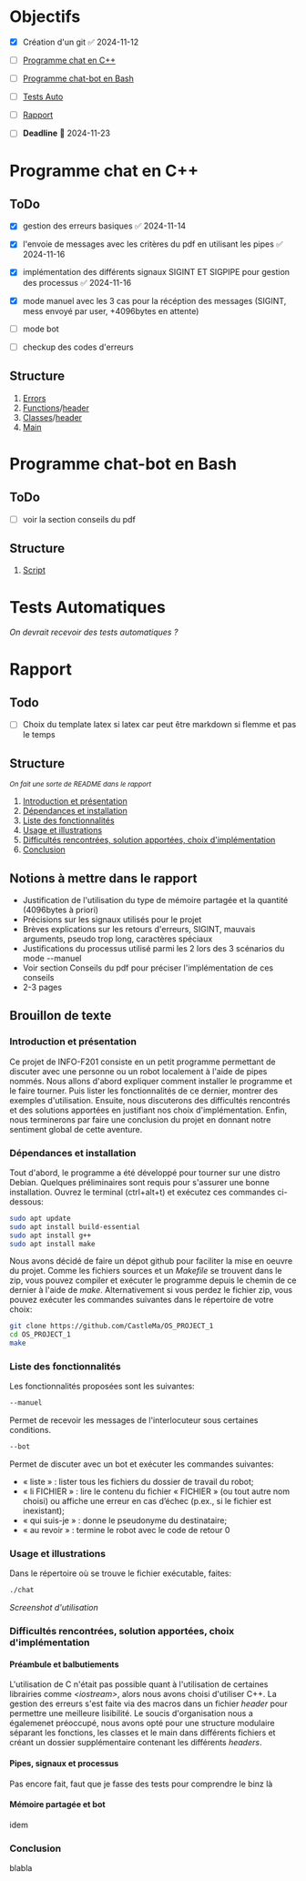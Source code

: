 # Objectifs

- [x] Création d'un git ✅ 2024-11-12
- [ ]  [Programme chat en C++](#programme-chat-en-c)
- [ ]  [Programme chat-bot en Bash](#programme-chat-bot-en-bash)
- [ ]  [Tests Auto](#tests-auto)
- [ ]  [Rapport](#rapport)
- [ ] **Deadline** 📅 2024-11-23



# Programme chat en C++

## ToDo
- [x] gestion des erreurs basiques ✅ 2024-11-14
- [x] l'envoie de messages avec les critères du pdf en utilisant les pipes ✅ 2024-11-16
- [x] implémentation des différents signaux SIGINT ET SIGPIPE pour gestion des processus ✅ 2024-11-16
- [x] mode manuel avec les 3 cas pour la récéption des messages (SIGINT, mess envoyé par user, +4096bytes en attente)
- [ ] mode bot
- [ ] checkup des codes d'erreurs 


## Structure
1. [Errors](./include/errors.hpp) 
2. [Functions](./src/functions.cpp)/[header](./include/functions.hpp)
3. [Classes](./src/classes.cpp)/[header](./include/datastruct.hpp)
4. [Main](./src/main.cpp)



# Programme chat-bot en Bash

## ToDo
- [ ] voir la section conseils du pdf 

## Structure
1. [Script](./chat-bot)


# Tests Automatiques
*On devrait recevoir des tests automatiques ?*


# Rapport

## Todo 
- [ ] Choix du template latex si latex car peut être markdown si flemme et pas le temps

## Structure 
<small>*On fait une sorte de README dans le rapport*</small>
1. [Introduction et présentation](#introduction-et-présentation)
2. [Dépendances et installation](#dépendances-et-installation)
3. [Liste des fonctionnalités](#liste-des-fonctionnalités)
4. [Usage et illustrations](#usage-et-illustrations)
5. [Difficultés rencontrées, solution apportées, choix d'implémentation](#difficultés-rencontrées-solution-apportées-choix-dimplémentation)
8. [Conclusion](#conclusion)


## Notions à mettre dans le rapport
- Justification de l'utilisation du type de mémoire partagée et la quantité (4096bytes à priori)
- Précisions sur les signaux utilisés pour le projet
- Brèves explications sur les retours d'erreurs, SIGINT, mauvais arguments, pseudo trop long, caractères spéciaux
- Justifications du processus utilisé parmi les 2 lors des 3 scénarios du mode --manuel
- Voir section Conseils du pdf pour préciser l'implémentation de ces conseils
- 2-3 pages



## Brouillon de texte

### Introduction et présentation

Ce projet de INFO-F201 consiste en un petit programme permettant de discuter avec une personne ou un robot localement à l'aide de pipes nommés. Nous allons d'abord expliquer comment installer le programme et le faire tourner. Puis lister les fonctionnalités de ce dernier, montrer des exemples d'utilisation. Ensuite, nous discuterons des difficultés rencontrés et des solutions apportées en justifiant nos choix d'implémentation. Enfin, nous terminerons par faire une conclusion du projet en donnant notre sentiment global de cette aventure.


### Dépendances et installation

Tout d'abord, le programme a été développé pour tourner sur une distro Debian. Quelques préliminaires sont requis pour s'assurer une bonne installation. Ouvrez le terminal (ctrl+alt+t) et exécutez ces commandes ci-dessous:

 ```bash
sudo apt update
sudo apt install build-essential
sudo apt install g++
sudo apt install make
```

Nous avons décidé de faire un dépot github pour faciliter la mise en oeuvre du projet. Comme les fichiers sources et un *Makefile* se trouvent dans le zip, vous pouvez compiler et exécuter le programme depuis le chemin de ce dernier à l'aide de *make*. Alternativement si vous perdez le fichier zip, vous pouvez exécuter les commandes suivantes dans le répertoire de votre choix:


 ```bash
git clone https://github.com/CastleMa/OS_PROJECT_1
cd OS_PROJECT_1
make
```


### Liste des fonctionnalités
Les fonctionnalités proposées sont les suivantes:
```bash
--manuel
```
Permet de recevoir les messages de l'interlocuteur sous certaines conditions.
```bash
--bot
```
Permet de discuter avec un bot et exécuter les commandes suivantes:
- « liste » : lister tous les fichiers du dossier de travail du robot;
- « li FICHIER » : lire le contenu du fichier « FICHIER » (ou tout autre nom choisi) ou
affiche une erreur en cas d’échec (p.ex., si le fichier est inexistant);
- « qui suis-je » : donne le pseudonyme du destinataire;
- « au revoir » : termine le robot avec le code de retour 0


### Usage et illustrations
Dans le répertoire où se trouve le fichier exécutable, faites:
```bash
./chat
```
*Screenshot d'utilisation*



### Difficultés rencontrées, solution apportées, choix d'implémentation

#### Préambule et balbutiements
L'utilisation de C n'était pas possible quant à l'utilisation de certaines librairies comme *\<iostream>*, alors nous avons choisi d'utiliser C++. La gestion des erreurs s'est faite via des macros dans un fichier *header* pour permettre une meilleure lisibilité. Le soucis d'organisation nous a égalemenet préoccupé, nous avons opté pour une structure modulaire séparant les fonctions, les classes et le main dans différents fichiers et créant un dossier supplémentaire contenant les différents *headers*. 

#### Pipes, signaux et processus
Pas encore fait, faut que je fasse des tests pour comprendre le binz là


#### Mémoire partagée et bot
idem


### Conclusion
blabla